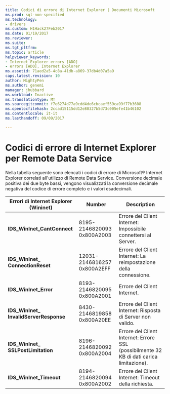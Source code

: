 ```yaml
---
title: Codici di errore di Internet Explorer | Documenti Microsoft
ms.prod: sql-non-specified
ms.technology:
- drivers
ms.custom: H1Hack27Feb2017
ms.date: 01/19/2017
ms.reviewer: 
ms.suite: 
ms.tgt_pltfrm: 
ms.topic: article
helpviewer_keywords:
- Internet Explorer errors [ADO]
- errors [ADO], Internet Explorer
ms.assetid: 71aed2a5-4c8a-41db-a869-37db4d07a5a9
caps.latest.revision: 10
author: MightyPen
ms.author: genemi
manager: jhubbard
ms.workload: Inactive
ms.translationtype: MT
ms.sourcegitcommit: f7e6274d77a9cdd4de6cbcaef559ca99f77b3608
ms.openlocfilehash: 2ccad15115dd12e80327b5d73c005efe41b46102
ms.contentlocale: it-it
ms.lasthandoff: 09/09/2017

---
```

# <a name="internet-explorer-error-codes-for-remote-data-service"></a>Codici di errore di Internet Explorer per Remote Data Service
Nella tabella seguente sono elencati i codici di errore di Microsoft® Internet Explorer correlati all'utilizzo di Remote Data Service. Conversione decimale positiva dei due byte bassi, vengono visualizzati la conversione decimale negativa del codice di errore completo e i valori esadecimali.

|Errori di Internet Explorer (Wininet)|Number|Description|
|------------------------------------------|------------|-----------------|
|**IDS_WinInet_CantConnect**|8195-2146820093 0x800A2003|Errore del Client Internet: Impossibile connettersi al Server.|
|**IDS_WinInet_ ConnectionReset**|12031-2146816257 0x800A2EFF|Errore del Client Internet: La reimpostazione della connessione.|
|**IDS_WinInet_Error**|8193-2146820095 0x800A2001|Errore del Client Internet.|
|**IDS_WinInet_ InvalidServerResponse**|8430-2146819858 0x800A20EE|Errore del Client Internet: Risposta di Server non valido.|
|**IDS_WinInet_ SSLPostLimitation**|8196-2146820092 0x800A2004|Errore del Client Internet: Errore SSL (possibilmente 32 KB di dati carica limitazione).|
|**IDS_WinInet_Timeout**|8194-2146820094 0x800A2002|Errore del Client Internet: Timeout della richiesta.|

